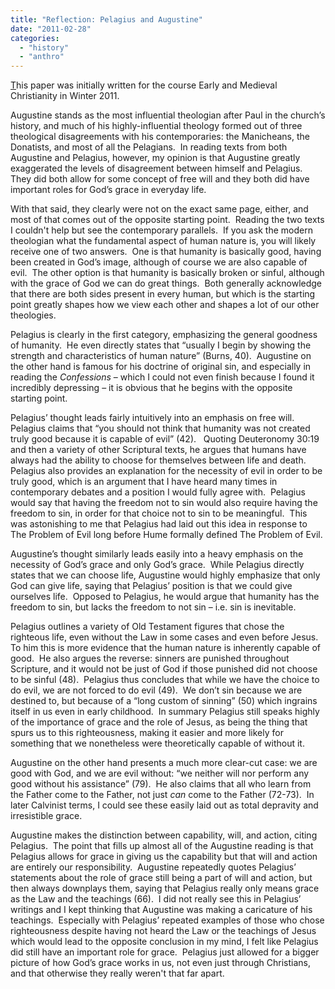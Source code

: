 ```yaml
---
title: "Reflection: Pelagius and Augustine"
date: "2011-02-28"
categories: 
  - "history"
  - "anthro"
---
```


[T](http://www.anabaptistredux.com/wp-content/uploads/2013/02/Reflection-Paper-5-Pelagius-and-Augustine.pdf)his paper was initially written for the course Early and Medieval Christianity in Winter 2011.

Augustine stands as the most influential theologian after Paul in the church’s history, and much of his highly-influential theology formed out of three theological disagreements with his contemporaries: the Manicheans, the Donatists, and most of all the Pelagians.  In reading texts from both Augustine and Pelagius, however, my opinion is that Augustine greatly exaggerated the levels of disagreement between himself and Pelagius.  They did both allow for some concept of free will and they both did have important roles for God’s grace in everyday life.

<!--more-->With that said, they clearly were not on the exact same page, either, and most of that comes out of the opposite starting point.  Reading the two texts I couldn't help but see the contemporary parallels.  If you ask the modern theologian what the fundamental aspect of human nature is, you will likely receive one of two answers.  One is that humanity is basically good, having been created in God’s image, although of course we are also capable of evil.  The other option is that humanity is basically broken or sinful, although with the grace of God we can do great things.  Both generally acknowledge that there are both sides present in every human, but which is the starting point greatly shapes how we view each other and shapes a lot of our other theologies.

Pelagius is clearly in the first category, emphasizing the general goodness of humanity.  He even directly states that “usually I begin by showing the strength and characteristics of human nature” (Burns, 40).  Augustine on the other hand is famous for his doctrine of original sin, and especially in reading the _Confessions_ – which I could not even finish because I found it incredibly depressing – it is obvious that he begins with the opposite starting point.

Pelagius’ thought leads fairly intuitively into an emphasis on free will.  Pelagius claims that “you should not think that humanity was not created truly good because it is capable of evil” (42).   Quoting Deuteronomy 30:19 and then a variety of other Scriptural texts, he argues that humans have always had the ability to choose for themselves between life and death.  Pelagius also provides an explanation for the necessity of evil in order to be truly good, which is an argument that I have heard many times in contemporary debates and a position I would fully agree with.  Pelagius would say that having the freedom not to sin would also require having the freedom to sin, in order for that choice not to sin to be meaningful.  This was astonishing to me that Pelagius had laid out this idea in response to The Problem of Evil long before Hume formally defined The Problem of Evil.

Augustine’s thought similarly leads easily into a heavy emphasis on the necessity of God’s grace and only God’s grace.  While Pelagius directly states that we can choose life, Augustine would highly emphasize that only God can give life, saying that Pelagius’ position is that we could give ourselves life.  Opposed to Pelagius, he would argue that humanity has the freedom to sin, but lacks the freedom to not sin – i.e. sin is inevitable.

Pelagius outlines a variety of Old Testament figures that chose the righteous life, even without the Law in some cases and even before Jesus.  To him this is more evidence that the human nature is inherently capable of good.  He also argues the reverse: sinners are punished throughout Scripture, and it would not be just of God if those punished did not choose to be sinful (48).  Pelagius thus concludes that while we have the choice to do evil, we are not forced to do evil (49).  We don’t sin because we are destined to, but because of a “long custom of sinning” (50) which ingrains itself in us even in early childhood.  In summary Pelagius still speaks highly of the importance of grace and the role of Jesus, as being the thing that spurs us to this righteousness, making it easier and more likely for something that we nonetheless were theoretically capable of without it.

Augustine on the other hand presents a much more clear-cut case: we are good with God, and we are evil without: “we neither will nor perform any good without his assistance” (79).  He also claims that all who learn from the Father come to the Father, not just _can_ come to the Father (72-73).  In later Calvinist terms, I could see these easily laid out as total depravity and irresistible grace.

Augustine makes the distinction between capability, will, and action, citing Pelagius.  The point that fills up almost all of the Augustine reading is that Pelagius allows for grace in giving us the capability but that will and action are entirely our responsibility.  Augustine repeatedly quotes Pelagius’ statements about the role of grace still being a part of will and action, but then always downplays them, saying that Pelagius really only means grace as the Law and the teachings (66).  I did not really see this in Pelagius’ writings and I kept thinking that Augustine was making a caricature of his teachings.  Especially with Pelagius’ repeated examples of those who chose righteousness despite having not heard the Law or the teachings of Jesus which would lead to the opposite conclusion in my mind, I felt like Pelagius did still have an important role for grace.  Pelagius just allowed for a bigger picture of how God’s grace works in us, not even just through Christians, and that otherwise they really weren't that far apart.
